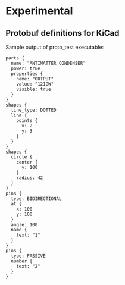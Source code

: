 # Experimental
## Protobuf definitions for KiCad

Sample output of proto_test executable:

```
parts {
  name: "ANTIMATTER CONDENSER"
  power: true
  properties {
    name: "OUTPUT"
    value: "121GW"
    visible: true
  }
}
shapes {
  line_type: DOTTED
  line {
    points {
      x: 2
      y: 3
    }
  }
}
shapes {
  circle {
    center {
      y: 100
    }
    radius: 42
  }
}
pins {
  type: BIDIRECTIONAL
  at {
    x: 100
    y: 100
  }
  angle: 100
  name {
    text: "1"
  }
}
pins {
  type: PASSIVE
  number {
    text: "2"
  }
}
```
